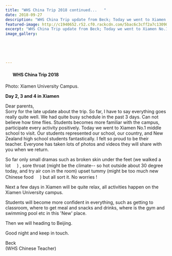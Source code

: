 ```yaml
---
title: "WHS China Trip 2018 continued...   ️"
date: 2018-09-27
description: "WHS China Trip update from Beck; Today we went to Xiamen No.1 middle school to visit..."
featured-image: http://c1940652.r52.cf0.rackcdn.com/5bac6c3cff2a7c130900017b/xiamen-univ-accomodation.jpg
excerpt: "WHS China Trip update from Beck; Today we went to Xiamen No.1 middle school to visit."
image_gallery:
    
    
    
    
    
---
```


<h4><span class="_5mfr _47e3"><img class="img" src="https://static.xx.fbcdn.net/images/emoji.php/v9/fc6/1/16/1f1e8_1f1f3.png" alt="" width="16" height="16" /></span>&nbsp; WHS China Trip 2018&nbsp; &nbsp;<span class="_5mfr _47e3"><img class="img" src="https://static.xx.fbcdn.net/images/emoji.php/v9/fb6/1/16/2708.png" alt="" width="16" height="16" /></span>️&nbsp;</h4>
<p><span>Photo: Xiamen University Campus.</span></p>
<p><strong>Day 2, 3 and 4 in Xiamen</strong></p>
<p>Dear parents,<span class="text_exposed_show"><br />Sorry for the late update about the trip. So far, I have to say everything goes really quite well. We had quite busy schedule in the past 3 days. Can not believe how time flies. Students becomes more familiar with the campus, participate every activity positively. Today we went to Xiamen No.1 middle school to visit. Our students represented our school, our country, and New Zealand high school students fantastically. I felt so proud to be their teacher. Everyone has taken lots of photos and videos they will share with you when we return.&nbsp;<br /></span></p>
<p><span class="text_exposed_show">So far only small dramas such as broken skin under the feet (we walked a lot&nbsp;<span class="_5mfr _47e3"><img class="img" src="https://static.xx.fbcdn.net/images/emoji.php/v9/f57/1/16/1f609.png" alt="" width="16" height="16" /></span>) , sore throat (might be the climate-- so hot outside about 30 degree today, and try air con in the room) upset tummy (might be too much new Chinese food&nbsp;<span class="_5mfr _47e3"><img class="img" src="https://static.xx.fbcdn.net/images/emoji.php/v9/f57/1/16/1f609.png" alt="" width="16" height="16" />)</span>&nbsp;but all sort it. No worries !</span></p>
<div class="text_exposed_show">
<p>Next a few days in Xiamen will be quite relax, all activities happen on the Xiamen University campus.&nbsp;</p>
<p>Students will become more confident in everything, such as getting to classroom, where to get meal and snacks and drinks, where is the gym and swimming pool etc in this 'New' place.</p>
<p>Then we will heading to Beijing.</p>
<p>Good night and keep in touch.</p>
<p>Beck<br />(WHS Chinese Teacher)</p>
</div>

